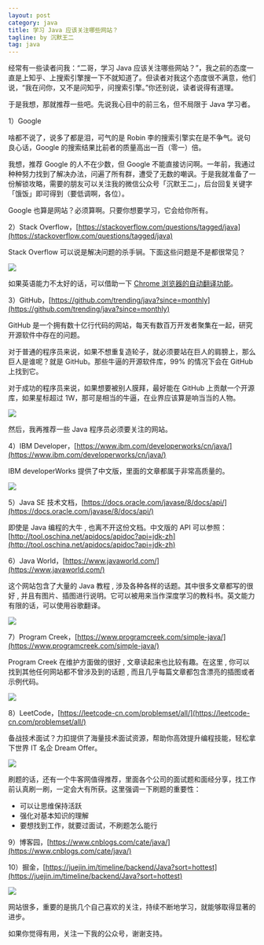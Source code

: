 ```yaml
---
layout: post
category: java
title: 学习 Java 应该关注哪些网站？
tagline: by 沉默王二
tag: java
---
```


经常有一些读者问我：“二哥，学习 Java 应该关注哪些网站？”，我之前的态度一直是上知乎、上搜索引擎搜一下不就知道了。但读者对我这个态度很不满意，他们说，“我在问你，又不是问知乎，问搜索引擎。”你还别说，读者说得有道理。

于是我想，那就推荐一些吧。先说我心目中的前三名，但不局限于 Java 学习者。


<!--more-->



1）Google

啥都不说了，说多了都是泪，可气的是 Robin 李的搜索引擎实在是不争气。说句良心话，Google 的搜索结果比前者的质量高出一百（零一）倍。

我想，推荐 Google 的人不在少数，但 Google 不能直接访问啊。一年前，我通过种种努力找到了解决办法，问遍了所有群，遭受了无数的嘲讽。于是我就准备了一份解锁攻略，需要的朋友可以关注我的微信公众号「沉默王二」，后台回复关键字「饿饭」即可得到（要低调啊，各位）。

Google 也算是网站？必须算啊。只要你想要学习，它会给你所有。

2）Stack Overflow，[https://stackoverflow.com/questions/tagged/java](https://stackoverflow.com/questions/tagged/java)

Stack Overflow 可以说是解决问题的杀手锏。下面这些问题是不是都很常见？

![](http://www.itwanger.com/assets/images/2019/10/javaer-should-focus-wangzhan-1.png)

如果英语能力不太好的话，可以借助一下 [Chrome 浏览器的自动翻译功能](http://www.itwanger.com/it/2019/10/19/chrome-fanyi.html)。


3）GitHub，[https://github.com/trending/java?since=monthly](https://github.com/trending/java?since=monthly)

GitHub 是一个拥有数十亿行代码的网站，每天有数百万开发者聚集在一起，研究开源软件中存在的问题。

对于普通的程序员来说，如果不想重复造轮子，就必须要站在巨人的肩膀上，那么巨人是谁呢？就是 GitHub。那些牛逼的开源软件库，99% 的情况下会在 GitHub 上找到它。

对于成功的程序员来说，如果想要被别人膜拜，最好能在 GitHub 上贡献一个开源库，如果星标超过 1W，那可是相当的牛逼，在业界应该算是响当当的人物。

![](http://www.itwanger.com/assets/images/2019/10/javaer-should-focus-wangzhan-2.png)

然后，我再推荐一些 Java 程序员必须要关注的网站。

4）IBM Developer，[https://www.ibm.com/developerworks/cn/java/](https://www.ibm.com/developerworks/cn/java/)

IBM developerWorks 提供了中文版，里面的文章都属于非常高质量的。

![](http://www.itwanger.com/assets/images/2019/10/javaer-should-focus-wangzhan-3.png)

5）Java SE 技术文档，[https://docs.oracle.com/javase/8/docs/api/](https://docs.oracle.com/javase/8/docs/api/)

即使是 Java 编程的大牛 , 也离不开这份文档。中文版的 API 可以参照：[http://tool.oschina.net/apidocs/apidoc?api=jdk-zh](http://tool.oschina.net/apidocs/apidoc?api=jdk-zh)

6）Java World，[https://www.javaworld.com/](https://www.javaworld.com/)

这个网站包含了大量的 Java 教程 , 涉及各种各样的话题。其中很多文章都写的很好 , 并且有图片、插图进行说明。它可以被用来当作深度学习的教科书。英文能力有限的话，可以使用谷歌翻译。

![](http://www.itwanger.com/assets/images/2019/10/javaer-should-focus-wangzhan-4.png)

7）Program Creek，[https://www.programcreek.com/simple-java/](https://www.programcreek.com/simple-java/)

Program Creek 在维护方面做的很好 , 文章读起来也比较有趣。在这里 , 你可以找到其他任何网站都不曾涉及到的话题 , 而且几乎每篇文章都包含漂亮的插图或者示例代码。

![](http://www.itwanger.com/assets/images/2019/10/javaer-should-focus-wangzhan-5.png)


8）LeetCode，[https://leetcode-cn.com/problemset/all/](https://leetcode-cn.com/problemset/all/)

备战技术面试？力扣提供了海量技术面试资源，帮助你高效提升编程技能，轻松拿下世界 IT 名企 Dream Offer。

![](http://www.itwanger.com/assets/images/2019/10/javaer-should-focus-wangzhan-6.png)

刷题的话，还有一个牛客网值得推荐，里面各个公司的面试题和面经分享，找工作前认真刷一刷，一定会大有所获。这里强调一下刷题的重要性：

- 可以让思维保持活跃
- 强化对基本知识的理解
- 要想找到工作，就要过面试，不刷题怎么能行


9）博客园，[https://www.cnblogs.com/cate/java/](https://www.cnblogs.com/cate/java/)




10）掘金，[https://juejin.im/timeline/backend/Java?sort=hottest](https://juejin.im/timeline/backend/Java?sort=hottest)

![](http://www.itwanger.com/assets/images/2019/10/javaer-should-focus-wangzhan-7.png)

网站很多，重要的是挑几个自己喜欢的关注，持续不断地学习，就能够取得显著的进步。

如果你觉得有用，关注一下我的公众号，谢谢支持。




